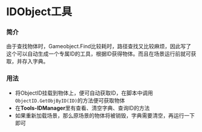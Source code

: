 # IDObject工具
### 简介
由于查找物体时，Gameobject.Find比较耗时，路径查找又比较麻烦，因此写了这个可以自动生成一个专属ID的工具，根据ID获得物体。而且在场景运行前就可获取，并存入字典。
### 用法
+ 将ObjectID挂载到物体上，便可自动获取ID，在脚本中调用`ObjectID.GetObjByID(ID)`的方法便可获取物体
+ 在**Tools-IDManager**里有查看、清空字典、查询ID的方法
+ 如果重新加载场景，那么原场景的物体将被销毁，字典需要清空，再运行一下即可
